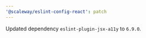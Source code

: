 ```yaml
---
'@scaleway/eslint-config-react': patch
---
```


Updated dependency `eslint-plugin-jsx-a11y` to `6.9.0`.
